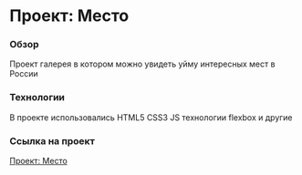 # Проект: Место

### Обзор

Проект галерея в котором можно увидеть уйму интересных мест в России

### Технологии

В проекте использовались HTML5 CSS3 JS технологии flexbox и другие

### Ссылка на проект
[Проект: Место](https://doctorian-bogdan.github.io/mesto/)

